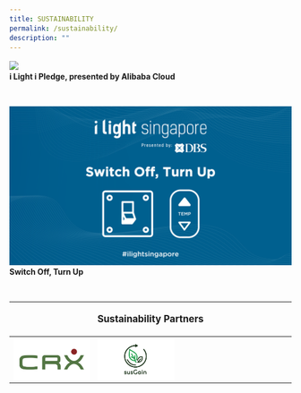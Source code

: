 ```yaml
---
title: SUSTAINABILITY
permalink: /sustainability/
description: ""
---
```

<p style="font-size:17px; line-height:40px">

[![](/images/Sustainability/compressed%20202301_iiight%20singapore%20(ilip%20banner%20-%201920px%20x%201080px)-min.jpg)](/sustainability/ilightipledge)
<br>
<b>i Light i Pledge, presented by Alibaba Cloud</b>

<br>

[![](/images/Sustainability/ilight%20switch%20off%20turn%20up%20(1)-03.png)](/sustainability/switch-off-turn-up)<br>
<b> Switch Off, Turn Up</b></p>

<br>
<table style="width:100%">
<thead><tr><th colspan="4"><p style="font-size: 17px; line-height: 20px"> Sustainability Partners</p></th>
	</tr></thead>
	<tbody>
		<tr>
			<td style="width:30%"><a target="_blank" href="https://www.climateresources.net"><img align="left" src="/images/About/Sponsor%20Acknowledgement/crx_resized%20web%20version.png"></a></td>
			<td style="width:30%"><a target="_blank" href="https:www.susGain.com"><img align="left" src="/images/About/Sponsor%20Acknowledgement/sus%20grain_resized%20web%20version.png"></a></td>
			<td style="width:40%"></td>
		</tr>
	</tbody>
</table><p></p>